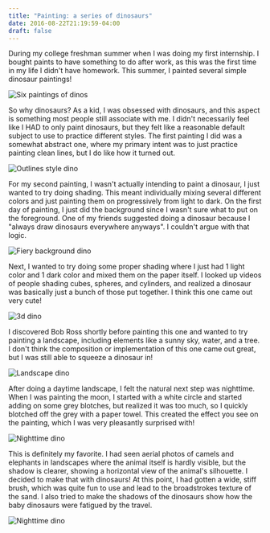 ```yaml
---
title: "Painting: a series of dinosaurs"
date: 2016-08-22T21:19:59-04:00
draft: false
---
```


During my college freshman summer when I was doing my first internship. I bought paints to have something to do after work, as this was the first time in my life I didn't have homework. This summer, I painted several simple dinosaur paintings!

![Six paintings of dinos](/painting/dinos.jpg)

So why dinosaurs? As a kid, I was obsessed with dinosaurs, and this aspect is something most people still associate with me. I didn't necessarily feel like I HAD to only paint dinosaurs, but they felt like a reasonable default subject to use to practice different styles. The first painting I did was a somewhat abstract one, where my primary intent was to just practice painting clean lines, but I do like how it turned out.

![Outlines style dino](/painting/dino-1.jpg)

For my second painting, I wasn't actually intending to paint a dinosaur, I just wanted to try doing shading. This meant individually mixing several different colors and just painting them on progressively from light to dark. On the first day of painting, I just did the background since I wasn't sure what to put on the foreground. One of my friends suggested doing a dinosaur because I "always draw dinosaurs everywhere anyways". I couldn't argue with that logic. 

![Fiery background dino](/painting/dino-2.jpg)

Next, I wanted to try doing some proper shading where I just had 1 light color and 1 dark color and mixed them on the paper itself. I looked up videos of people shading cubes, spheres, and cylinders, and realized a dinosaur was basically just a bunch of those put together. I think this one came out very cute!

![3d dino](/painting/dino-3.jpg)

 I discovered Bob Ross shortly before painting this one and wanted to try painting a landscape, including elements like a sunny sky, water, and a tree. I don't think the composition or implementation of this one came out great, but I was still able to squeeze a dinosaur in!

![Landscape dino](/painting/dino-4.jpg)

After doing a daytime landscape, I felt the natural next step was nighttime. When I was painting the moon, I started with a white circle and started adding on some grey blotches, but realized it was too much, so I quickly blotched off the grey with a paper towel. This created the effect you see on the painting, which I was very pleasantly surprised with!

![Nighttime dino](/painting/dino-5.jpg)

This is definitely my favorite. I had seen aerial photos of camels and elephants in landscapes where the animal itself is hardly visible, but the shadow is clearer, showing a horizontal view of the animal's silhouette. I decided to make that with dinosaurs! At this point, I had gotten a wide, stiff brush, which was quite fun to use and lead to the broadstrokes texture of the sand. I also tried to make the shadows of the dinosaurs show how the baby dinosaurs were fatigued by the travel. 

![Nighttime dino](/painting/dino-6.jpg)
